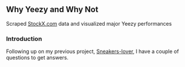 ## Why Yeezy and Why Not
Scraped [StockX.com](https://stockx.com/search/adidas/yeezy/release-date?s=yeezy) data and visualized major Yeezy performances

### Introduction
Following up on my previous project, [Sneakers-lover](https://sneaker-lover.herokuapp.com/), I have a couple of questions to get answers.
